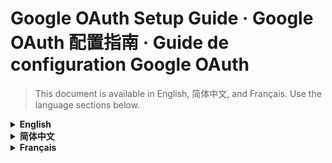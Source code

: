 # Google OAuth Setup Guide · Google OAuth 配置指南 · Guide de configuration Google OAuth

> This document is available in English, 简体中文, and Français. Use the language sections below.

<details>
<summary><strong>English</strong></summary>

## 1. Prerequisites
- A Google account with access to the [Google Cloud Console](https://console.cloud.google.com/).
- Knowledge of where credentials are stored locally (`config/default_config.json` or `~/.echonote/config.json`). Never commit your `client_secret` to version control.

## 2. Create and Configure the Google Cloud Project
1. Sign in to the Google Cloud Console, open the project picker, and create a project (for example, “EchoNote”).
2. In the left navigation, go to **APIs & Services → Library** and enable the **Google Calendar API**.
3. Navigate to **APIs & Services → OAuth consent screen** and follow the first-time setup prompts:
   - User type: External (non-Workspace).
   - Provide the required information, such as app name “EchoNote” and a contact email.
   - Under “Scopes,” add:
     - `https://www.googleapis.com/auth/calendar.readonly`
     - `https://www.googleapis.com/auth/calendar.events`
     - `openid`
     - `https://www.googleapis.com/auth/userinfo.email`
     - *(Optional, for profile names)* `https://www.googleapis.com/auth/userinfo.profile`
   - Under “Test users,” add your Google account and save.
4. Return to the **Credentials** page, click **+ Create Credentials → OAuth client ID**, choose “Desktop app” as the application type, name it (for example, “EchoNote Desktop”), then save and record the **Client ID** and **Client Secret** shown.

## 3. Configure Credentials in EchoNote
Choose either option below:

### Option A: Update the default configuration (recommended for development)
```json
{
  "calendar": {
    "oauth": {
      "redirect_uri": "http://localhost:8080/callback",
      "callback_port": 8080,
      "google": {
        "client_id": "YOUR_CLIENT_ID.apps.googleusercontent.com",
        "client_secret": "YOUR_CLIENT_SECRET"
      }
    }
  }
}
```
Save to `config/default_config.json`.

> You can change `callback_port` to any free local port. Make sure the port number matches the `redirect_uri` value and is authorized in the Google Cloud console. EchoNote's OAuth dialog will automatically use this configured port when launching the local callback server.

### Option B: Create a user-level configuration (recommended for production)
```json
{
  "calendar": {
    "oauth": {
      "google": {
        "client_id": "YOUR_CLIENT_ID.apps.googleusercontent.com",
        "client_secret": "YOUR_CLIENT_SECRET"
      }
    }
  }
}
```
Save to `~/.echonote/config.json`. When both files exist, the user-level configuration takes precedence.

> Replace `YOUR_CLIENT_ID` and `YOUR_CLIENT_SECRET` with the values obtained in step 2.

## 4. Verify the Configuration
1. Confirm that `client_id` and `client_secret` are populated. Run the script below to check quickly:
   ```bash
   python - <<'PY'
   import json, pathlib
   cfg = pathlib.Path('~/.echonote/config.json').expanduser()
   data = json.load(cfg.open()) if cfg.exists() else json.load(open('config/default_config.json'))
   google = data['calendar']['oauth']['google']
   print('client_id set:', bool(google.get('client_id')))
   print('client_secret set:', bool(google.get('client_secret')))
   PY
   ```
2. Launch EchoNote (`python main.py`) and confirm under **Settings → Calendar** that no “Not configured” warning appears.

## 5. Test the OAuth Flow
1. Open the “Calendar Hub” in EchoNote.
2. Click “Connect account,” choose **Google Calendar**, and start the authorization flow.
3. A browser window should open the Google consent screen. After signing in and granting permissions, you should be redirected back to EchoNote with a success message.

## 6. FAQ
- **Why is OAuth required?** Google mandates OAuth 2.0 for applications accessing its APIs to safeguard user data.
- **Will my credentials leak?** Credentials stay on your machine. Never share your `client_secret` or commit credential files to Git.
- **Can we share credentials?** Not recommended. Each user should create their own credentials. Shared credentials require Google verification.
- **How do I revoke access?** Disconnect inside EchoNote or manage permissions at [Google Account Permissions](https://myaccount.google.com/permissions).

## 7. Security and Operations Tips
- Protect the `client_secret` and restrict file permissions (use `chmod 600`).
- Review authorized applications regularly in your Google account settings.
- Prefer test accounts and minimal scopes during development.
- If authorization fails, delete the encrypted token cache `~/.echonote/oauth_tokens.enc` (this file is stored in an encrypted format; removing it will require you to re-authorize) and check `~/.echonote/logs/echonote.log` for details.

After completing these steps, EchoNote can sync and manage Google Calendar events alongside recording and transcription features.

</details>

<details>
<summary><strong>简体中文</strong></summary>

## 1. 准备工作
- 拥有可访问 [Google Cloud Console](https://console.cloud.google.com/) 的 Google 账号。
- 了解凭据将保存在本地（`config/default_config.json` 或 `~/.echonote/config.json`）。切勿将 `client_secret` 提交到版本控制。

## 2. 创建并配置 Google Cloud 项目
1. 登录 Google Cloud Console，点击顶部项目选择器并新建项目，例如“EchoNote”。
2. 在左侧菜单选择 **API 和服务 → 库**，启用 **Google Calendar API**。
3. 打开 **API 和服务 → OAuth 同意屏幕**，按照首次使用提示完成配置：
   - 用户类型：外部（非 Workspace 用户）。
   - 填写必填信息，例如应用名称“EchoNote”与联系邮箱。
   - 在“范围”中添加：
     - `https://www.googleapis.com/auth/calendar.readonly`
     - `https://www.googleapis.com/auth/calendar.events`
     - `openid`
     - `https://www.googleapis.com/auth/userinfo.email`
     - （可选，用于显示昵称）`https://www.googleapis.com/auth/userinfo.profile`
   - 在“测试用户”中添加你的 Google 账号，保存返回。
4. 回到 **凭据** 页面，点击 **+ 创建凭据 → OAuth 客户端 ID**，应用类型选择“桌面应用”，名称可填“EchoNote Desktop”，保存并记录弹窗中的 **Client ID** 与 **Client Secret**。

## 3. 在 EchoNote 中设置凭据
可选择以下任一方式：

### 方式 A：修改默认配置（开发场景推荐）
```json
{
  "calendar": {
    "oauth": {
      "redirect_uri": "http://localhost:8080/callback",
      "callback_port": 8080,
      "google": {
        "client_id": "YOUR_CLIENT_ID.apps.googleusercontent.com",
        "client_secret": "YOUR_CLIENT_SECRET"
      }
    }
  }
}
```
保存到 `config/default_config.json`。

> `callback_port` 可以调整为任意可用端口，同时务必同步更新 `redirect_uri` 并在 Google Cloud 控制台中授权该回调地址。EchoNote 的 OAuth 对话框会自动读取该配置以确保 UI 与回调监听端口保持一致。

### 方式 B：创建用户级配置（生产场景推荐）
```json
{
  "calendar": {
    "oauth": {
      "google": {
        "client_id": "YOUR_CLIENT_ID.apps.googleusercontent.com",
        "client_secret": "YOUR_CLIENT_SECRET"
      }
    }
  }
}
```
保存到 `~/.echonote/config.json`。若两者同时存在，则用户级配置优先生效。

> 请将示例中的 `YOUR_CLIENT_ID` 与 `YOUR_CLIENT_SECRET` 替换为第 2 步获得的实际值。

## 4. 验证配置
1. 确认配置文件中 `client_id`、`client_secret` 字段非空。可使用以下脚本快速检查：
   ```bash
   python - <<'PY'
   import json, pathlib
   cfg = pathlib.Path('~/.echonote/config.json').expanduser()
   data = json.load(cfg.open()) if cfg.exists() else json.load(open('config/default_config.json'))
   google = data['calendar']['oauth']['google']
   print('client_id set:', bool(google.get('client_id')))
   print('client_secret set:', bool(google.get('client_secret')))
   PY
   ```
2. 启动 EchoNote（`python main.py`），在 **设置 → 日历** 中确认不再提示“未配置”。

## 5. 测试 OAuth 流程
1. 打开 EchoNote 的“日历中心”。
2. 点击“连接账户”，选择 **Google Calendar** 并开始授权。
3. 浏览器会打开 Google 授权页面，登录后授予权限，完成后会返回 EchoNote 并提示授权成功。

## 6. 常见问题
- **为什么必须配置 OAuth？** Google 要求所有访问其 API 的应用使用 OAuth 2.0，以保护用户数据安全。
- **凭据会泄露吗？** 凭据仅保存在本地。请勿分享 `client_secret` 或将包含凭据的文件提交到 Git。
- **可以共用凭据吗？** 不建议。每个用户应创建自己的凭据；若需公共凭据，需通过 Google 验证流程。
- **如何撤销授权？** 在 EchoNote 中点击“断开连接”，或前往 [Google 账户权限管理](https://myaccount.google.com/permissions) 移除 EchoNote。

## 7. 安全与运维建议
- 妥善保管 `client_secret`，并为包含凭据的文件设置严格权限（推荐 `chmod 600`）。
- 定期在 Google 账户设置中检查已授权的应用。
- 开发时优先使用测试账号与最小化的 API 范围。
- 遇到授权异常，可删除加密的令牌缓存 `~/.echonote/oauth_tokens.enc`（该文件为加密格式，删除后需重新授权），并查看 `~/.echonote/logs/echonote.log` 获取更多信息。

完成以上步骤后，EchoNote 即可使用 Google Calendar 同步、查看事件，并结合录制与转录功能提升日程管理效率。

</details>

<details>
<summary><strong>Français</strong></summary>

## 1. Prérequis
- Un compte Google avec accès à la [Console Google Cloud](https://console.cloud.google.com/).
- Savoir où les identifiants sont stockés localement (`config/default_config.json` ou `~/.echonote/config.json`). Ne committez jamais votre `client_secret` dans le contrôle de version.

## 2. Créer et configurer le projet Google Cloud
1. Connectez-vous à la Console Google Cloud, ouvrez le sélecteur de projet et créez un nouveau projet (par exemple « EchoNote »).
2. Dans le menu de gauche, allez dans **APIs & Services → Library** et activez l’API **Google Calendar**.
3. Rendez-vous sur **APIs & Services → OAuth consent screen** et complétez l’assistant de première configuration :
   - Type d’utilisateur : Externe (hors Workspace).
   - Fournissez les informations requises, telles que le nom de l’application « EchoNote » et une adresse e-mail de contact.
   - Dans « Scopes », ajoutez :
     - `https://www.googleapis.com/auth/calendar.readonly`
     - `https://www.googleapis.com/auth/calendar.events`
     - `openid`
     - `https://www.googleapis.com/auth/userinfo.email`
     - *(Facultatif, pour les noms de profil)* `https://www.googleapis.com/auth/userinfo.profile`
   - Dans « Test users », ajoutez votre compte Google puis enregistrez.
4. Revenez à la page **Credentials**, cliquez sur **+ Create Credentials → OAuth client ID**, choisissez « Desktop app » comme type d’application, nommez-la (par exemple « EchoNote Desktop »), puis enregistrez et notez le **Client ID** et le **Client Secret** affichés.

## 3. Configurer les identifiants dans EchoNote
Choisissez l’une des options suivantes :

### Option A : Mettre à jour la configuration par défaut (recommandé en développement)
```json
{
  "calendar": {
    "oauth": {
      "redirect_uri": "http://localhost:8080/callback",
      "callback_port": 8080,
      "google": {
        "client_id": "YOUR_CLIENT_ID.apps.googleusercontent.com",
        "client_secret": "YOUR_CLIENT_SECRET"
      }
    }
  }
}
```
Enregistrez dans `config/default_config.json`.

> Vous pouvez remplacer `callback_port` par un port local disponible. Assurez-vous que la valeur correspond à `redirect_uri` et qu'elle est autorisée dans la console Google Cloud. La boîte de dialogue OAuth d'EchoNote utilisera automatiquement ce port configuré pour le serveur de rappel local.

### Option B : Créer une configuration utilisateur (recommandé en production)
```json
{
  "calendar": {
    "oauth": {
      "google": {
        "client_id": "YOUR_CLIENT_ID.apps.googleusercontent.com",
        "client_secret": "YOUR_CLIENT_SECRET"
      }
    }
  }
}
```
Enregistrez dans `~/.echonote/config.json`. Lorsque les deux fichiers existent, la configuration utilisateur prévaut.

> Remplacez `YOUR_CLIENT_ID` et `YOUR_CLIENT_SECRET` par les valeurs obtenues à l’étape 2.

## 4. Vérifier la configuration
1. Vérifiez que `client_id` et `client_secret` sont remplis. Exécutez le script suivant pour un contrôle rapide :
   ```bash
   python - <<'PY'
   import json, pathlib
   cfg = pathlib.Path('~/.echonote/config.json').expanduser()
   data = json.load(cfg.open()) if cfg.exists() else json.load(open('config/default_config.json'))
   google = data['calendar']['oauth']['google']
   print('client_id set:', bool(google.get('client_id')))
   print('client_secret set:', bool(google.get('client_secret')))
   PY
   ```
2. Lancez EchoNote (`python main.py`) et vérifiez dans **Settings → Calendar** qu’aucun message « Non configuré » n’apparaît.

## 5. Tester le flux OAuth
1. Ouvrez le « Centre de calendrier » dans EchoNote.
2. Cliquez sur « Connecter un compte », choisissez **Google Calendar** et démarrez l’autorisation.
3. Une fenêtre de navigateur doit afficher l’écran de consentement Google. Après connexion et validation des autorisations, vous serez redirigé vers EchoNote avec un message de réussite.

## 6. FAQ
- **Pourquoi OAuth est-il requis ?** Google impose OAuth 2.0 pour les applications accédant à ses API afin de protéger les données utilisateur.
- **Mes identifiants peuvent-ils fuiter ?** Ils restent sur votre machine. Ne partagez jamais votre `client_secret` ni n’ajoutez aux commits des fichiers contenant ces informations.
- **Peut-on partager des identifiants ?** Ce n’est pas recommandé. Chaque utilisateur doit créer ses propres identifiants. Des identifiants partagés nécessitent la validation Google.
- **Comment révoquer l’accès ?** Déconnectez-vous depuis EchoNote ou gérez les autorisations sur [Google Account Permissions](https://myaccount.google.com/permissions).

## 7. Conseils de sécurité et d’exploitation
- Protégez le `client_secret` et limitez les permissions des fichiers (utilisez `chmod 600`).
- Vérifiez régulièrement les applications autorisées dans votre compte Google.
- Préférez des comptes de test et des scopes minimaux pendant le développement.
- En cas d’échec d’autorisation, supprimez le cache de jeton chiffré `~/.echonote/oauth_tokens.enc` (ce fichier est stocké sous forme chiffrée ; sa suppression impose une nouvelle autorisation) et consultez `~/.echonote/logs/echonote.log` pour plus de détails.

Après ces étapes, EchoNote peut synchroniser et gérer les événements Google Calendar tout en tirant parti des fonctionnalités d’enregistrement et de transcription.

</details>
